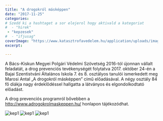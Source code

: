 ```yaml
---
title: "A drogokról másképpen"
date: "2017-11-25"
categories:
# Szedd ki a hashtaget a sor elejerol hogy aktivald a kategoriat
#  - "hirek"
 - "kepzesek"
#  - "ifjusag"
coverImage: "https://www.katasztrofavedelem.hu/application/uploads/images/header/767934.jpg"
excerpt: 

---
```

A Bács-Kiskun Megyei Polgári Védelmi Szövetség 2016-tól újonnan vállalt feladatát, a drog prevenciós tevékenységét folytatva 2017. október 24-én a Bajai Szentistváni Általános Iskola 7. és 8. osztályos tanulói ismerkedett meg Marosi Antal „A drogokról másképpen” című előadásával. A négy osztály 84 fő diákja nagy érdeklődéssel hallgatta a látványos és elgondolkodtató előadást.

A drog prevenciós programról bővebben a http://www.adrogokrolmaskeppen.hu/ honlapon tájékozódhat.

![kep1](/images/403905.jpeg)
![kep1](/images/403906.jpeg)
![kep1](/images/403907.jpeg)
